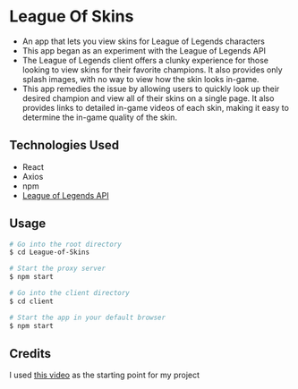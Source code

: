 # League Of Skins

- An app that lets you view skins for League of Legends characters
- This app began as an experiment with the League of Legends API
- The League of Legends client offers a clunky experience for those looking to view skins for their favorite champions. It also provides only splash images, with no way to view how the skin looks in-game.
- This app remedies the issue by allowing users to quickly look up their desired champion and view all of their skins on a single page. It also provides links to detailed in-game videos of each skin, making it easy to determine the in-game quality of the skin.

## Technologies Used

- React
- Axios
- npm
- [League of Legends API](https://developer.riotgames.com/docs/lol)

## Usage

```bash
# Go into the root directory
$ cd League-of-Skins

# Start the proxy server
$ npm start

# Go into the client directory
$ cd client

# Start the app in your default browser
$ npm start
```

## Credits

I used [this video](https://www.youtube.com/watch?v=w9qaS6Q0Yr8) as the starting point for my project
